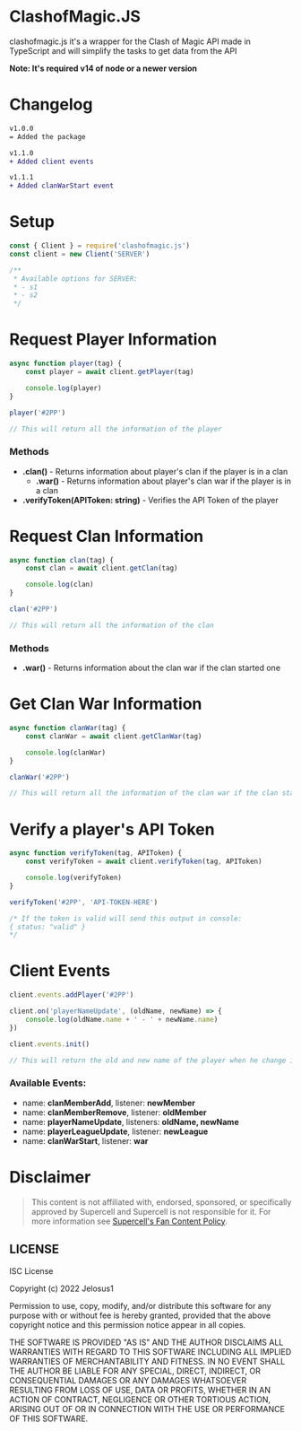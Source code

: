 # ClashofMagic.JS
clashofmagic.js it's a wrapper for the Clash of Magic API made in TypeScript and will simplify the tasks to get data from the API 

**Note: It's required v14 of node or a newer version**

# Changelog
```diff
v1.0.0
= Added the package

v1.1.0
+ Added client events

v1.1.1
+ Added clanWarStart event
```

# Setup
```js
const { Client } = require('clashofmagic.js')
const client = new Client('SERVER')

/**
 * Available options for SERVER:
 * - s1
 * - s2
 */
```

# Request Player Information
```js
async function player(tag) {
	const player = await client.getPlayer(tag)

	console.log(player)
}

player('#2PP')

// This will return all the information of the player
```
### Methods
- **.clan()**  - Returns information about player's clan if the player is in a clan
	- **.war()** - Returns information about player's clan war if the player is in a clan
- **.verifyToken(APIToken: string)** - Verifies the API Token of the player

# Request Clan Information
```js
async function clan(tag) {
	const clan = await client.getClan(tag)

	console.log(clan)
}

clan('#2PP')

// This will return all the information of the clan
```

### Methods
- **.war()** - Returns information about the clan war if the clan started one

# Get Clan War Information
```js
async function clanWar(tag) {
	const clanWar = await client.getClanWar(tag)

	console.log(clanWar)
}

clanWar('#2PP')

// This will return all the information of the clan war if the clan started one
```

# Verify a player's API Token
```js
async function verifyToken(tag, APIToken) {
	const verifyToken = await client.verifyToken(tag, APIToken)

	console.log(verifyToken)
}

verifyToken('#2PP', 'API-TOKEN-HERE')

/* If the token is valid will send this output in console:
{ status: "valid" }
*/
```

# Client Events
```js
client.events.addPlayer('#2PP')

client.on('playerNameUpdate', (oldName, newName) => {
	console.log(oldName.name + ' - ' + newName.name)
})

client.events.init()

// This will return the old and new name of the player when he change it
```

### Available Events:
- name: **clanMemberAdd**, listener: **newMember**
- name: **clanMemberRemove**, listener: **oldMember**
- name: **playerNameUpdate**, listeners: **oldName, newName**
- name: **playerLeagueUpdate**, listener: **newLeague**
- name: **clanWarStart**, listener: **war**

# Disclaimer
> This content is not affiliated with, endorsed, sponsored, or specifically approved by Supercell and Supercell is not responsible for it. For more information see [Supercell's Fan Content Policy](https://supercell.com/en/fan-content-policy/).

## LICENSE
ISC License

Copyright (c) 2022 Jelosus1

Permission to use, copy, modify, and/or distribute this software for any
purpose with or without fee is hereby granted, provided that the above
copyright notice and this permission notice appear in all copies.

THE SOFTWARE IS PROVIDED "AS IS" AND THE AUTHOR DISCLAIMS ALL WARRANTIES WITH REGARD TO THIS SOFTWARE INCLUDING ALL IMPLIED WARRANTIES OF MERCHANTABILITY AND FITNESS. IN NO EVENT SHALL THE AUTHOR BE LIABLE FOR ANY SPECIAL, DIRECT,
INDIRECT, OR CONSEQUENTIAL DAMAGES OR ANY DAMAGES WHATSOEVER RESULTING FROM LOSS OF USE, DATA OR PROFITS, WHETHER IN AN ACTION OF CONTRACT, NEGLIGENCE OR OTHER TORTIOUS ACTION, ARISING OUT OF OR IN CONNECTION WITH THE USE OR PERFORMANCE OF THIS SOFTWARE.